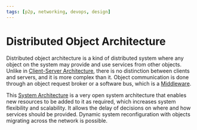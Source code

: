 ```yaml
---
tags: [p2p, networking, devops, design]
---
```


# Distributed Object Architecture

Distributed object architecture is a kind of distributed system where any object
on the system may provide and use services from other objects. Unlike in
[Client-Server Architecture](202304202049.md), there is no distinction between
clients and servers, and it is more complex than it. Object communication is
done through an object request broker or a software bus, which is a
[Middleware](202304201955.md).

This [System Architecture](202303242154.md) is a very open system architecture
that enables new resources to be added to it as required, which increases system
flexibility and scalability. It allows the delay of decisions on where and how
services should be provided. Dynamic system reconfiguration with objects
migrating across the network is possible.
